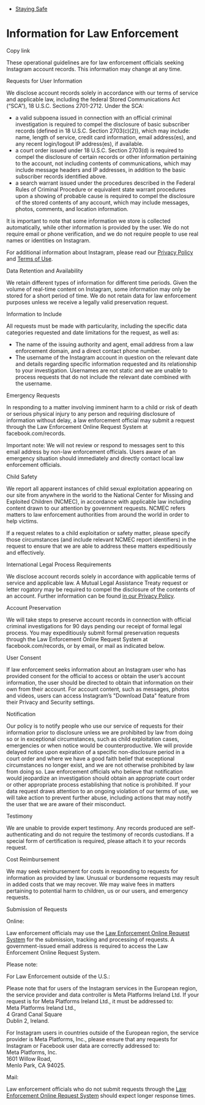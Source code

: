 * [Staying Safe](https://help.instagram.com/1417489251945243/?helpref=breadcrumb)

Information for Law Enforcement
===============================

Copy link

These operational guidelines are for law enforcement officials seeking Instagram account records. This information may change at any time.

Requests for User Information

We disclose account records solely in accordance with our terms of service and applicable law, including the federal Stored Communications Act (“SCA”), 18 U.S.C. Sections 2701-2712. Under the SCA:

* a valid subpoena issued in connection with an official criminal investigation is required to compel the disclosure of basic subscriber records (defined in 18 U.S.C. Section 2703(c)(2)), which may include: name, length of service, credit card information, email address(es), and any recent login/logout IP address(es), if available.
* a court order issued under 18 U.S.C. Section 2703(d) is required to compel the disclosure of certain records or other information pertaining to the account, not including contents of communications, which may include message headers and IP addresses, in addition to the basic subscriber records identified above.
* a search warrant issued under the procedures described in the Federal Rules of Criminal Procedure or equivalent state warrant procedures upon a showing of probable cause is required to compel the disclosure of the stored contents of any account, which may include messages, photos, comments, and location information.

It is important to note that some information we store is collected automatically, while other information is provided by the user. We do not require email or phone verification, and we do not require people to use real names or identities on Instagram.

For additional information about Instagram, please read our [Privacy Policy](https://privacycenter.instagram.com/policy/) and [Terms of Use](https://help.instagram.com/581066165581870?helpref=faq_content).

Data Retention and Availability

We retain different types of information for different time periods. Given the volume of real-time content on Instagram, some information may only be stored for a short period of time. We do not retain data for law enforcement purposes unless we receive a legally valid preservation request.

Information to Include

All requests must be made with particularity, including the specific data categories requested and date limitations for the request, as well as:

* The name of the issuing authority and agent, email address from a law enforcement domain, and a direct contact phone number.
* The username of the Instagram account in question on the relevant date and details regarding specific information requested and its relationship to your investigation. Usernames are not static and we are unable to process requests that do not include the relevant date combined with the username.

Emergency Requests

In responding to a matter involving imminent harm to a child or risk of death or serious physical injury to any person and requiring disclosure of information without delay, a law enforcement official may submit a request through the Law Enforcement Online Request System at facebook.com/records.

Important note: We will not review or respond to messages sent to this email address by non-law enforcement officials. Users aware of an emergency situation should immediately and directly contact local law enforcement officials.

Child Safety

We report all apparent instances of child sexual exploitation appearing on our site from anywhere in the world to the National Center for Missing and Exploited Children (NCMEC), in accordance with applicable law including content drawn to our attention by government requests. NCMEC refers matters to law enforcement authorities from around the world in order to help victims.

If a request relates to a child exploitation or safety matter, please specify those circumstances (and include relevant NCMEC report identifiers) in the request to ensure that we are able to address these matters expeditiously and effectively.

International Legal Process Requirements

We disclose account records solely in accordance with applicable terms of service and applicable law. A Mutual Legal Assistance Treaty request or letter rogatory may be required to compel the disclosure of the contents of an account. Further information can be found [in our Privacy Policy](https://help.instagram.com/155833707900388/).

Account Preservation

We will take steps to preserve account records in connection with official criminal investigations for 90 days pending our receipt of formal legal process. You may expeditiously submit formal preservation requests through the Law Enforcement Online Request System at facebook.com/records, or by email, or mail as indicated below.

User Consent

If law enforcement seeks information about an Instagram user who has provided consent for the official to access or obtain the user’s account information, the user should be directed to obtain that information on their own from their account. For account content, such as messages, photos and videos, users can access Instagram’s "Download Data" feature from their Privacy and Security settings.

Notification

Our policy is to notify people who use our service of requests for their information prior to disclosure unless we are prohibited by law from doing so or in exceptional circumstances, such as child exploitation cases, emergencies or when notice would be counterproductive. We will provide delayed notice upon expiration of a specific non-disclosure period in a court order and where we have a good faith belief that exceptional circumstances no longer exist, and we are not otherwise prohibited by law from doing so. Law enforcement officials who believe that notification would jeopardize an investigation should obtain an appropriate court order or other appropriate process establishing that notice is prohibited. If your data request draws attention to an ongoing violation of our terms of use, we will take action to prevent further abuse, including actions that may notify the user that we are aware of their misconduct.

Testimony

We are unable to provide expert testimony. Any records produced are self-authenticating and do not require the testimony of records custodians. If a special form of certification is required, please attach it to your records request.

Cost Reimbursement

We may seek reimbursement for costs in responding to requests for information as provided by law. Unusual or burdensome requests may result in added costs that we may recover. We may waive fees in matters pertaining to potential harm to children, us or our users, and emergency requests.

Submission of Requests

Online:

Law enforcement officials may use the [Law Enforcement Online Request System](https://l.instagram.com/?u=https%3A%2F%2Fwww.facebook.com%2Frecords&e=AT3gLrsdCd-YudZIbZz5zBzZIIpvuAyglaQ0J9rLGJmiBA6nswso6J3COvFddCimBqBp9hHd3dovw6Yrjz0ohn2QCAAhToTPm2F18ut5whe5nmO8zu9F4zQxsXshOjZp2nyPZ8EwF5DNCf65owOSQw) for the submission, tracking and processing of requests. A government-issued email address is required to access the Law Enforcement Online Request System.

Please note:

For Law Enforcement outside of the U.S.:

Please note that for users of the Instagram services in the European region, the service provider and data controller is Meta Platforms Ireland Ltd. If your request is for Meta Platforms Ireland Ltd., it must be addressed to:  
Meta Platforms Ireland Ltd.,  
4 Grand Canal Square  
Dublin 2, Ireland.

For Instagram users in countries outside of the European region, the service provider is Meta Platforms, Inc., please ensure that any requests for Instagram or Facebook user data are correctly addressed to:  
Meta Platforms, Inc.  
1601 Willow Road,  
Menlo Park, CA 94025.

Mail:

Law enforcement officials who do not submit requests through the [Law Enforcement Online Request System](https://l.instagram.com/?u=https%3A%2F%2Fwww.facebook.com%2Frecords&e=AT3gLrsdCd-YudZIbZz5zBzZIIpvuAyglaQ0J9rLGJmiBA6nswso6J3COvFddCimBqBp9hHd3dovw6Yrjz0ohn2QCAAhToTPm2F18ut5whe5nmO8zu9F4zQxsXshOjZp2nyPZ8EwF5DNCf65owOSQw) should expect longer response times.
